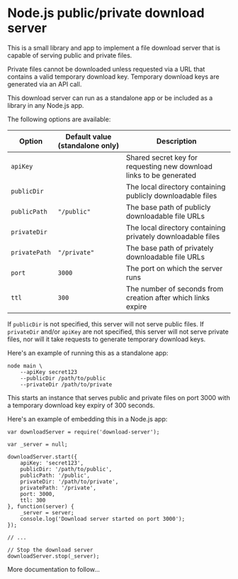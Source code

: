 Node.js public/private download server
====

This is a small library and app to implement a file download server that is capable
of serving public and private files.

Private files cannot be downloaded unless requested via a URL that contains a valid
temporary download key. Temporary download keys are generated via an API call.

This download server can run as a standalone app or be included as a library in any
Node.js app.

The following options are available:

| Option        | Default value (standalone only) | Description                                                         |
| ------------- | ------------------------------- | ------------------------------------------------------------------- |
| `apiKey`      |                                 | Shared secret key for requesting new download links to be generated |
| `publicDir`   |                                 | The local directory containing publicly downloadable files          |
| `publicPath`  | `"/public"`                     | The base path of publicly downloadable file URLs                    |
| `privateDir`  |                                 | The local directory containing privately downloadable files         |
| `privatePath` | `"/private"`                    | The base path of privately downloadable file URLs                   |
| `port`        | `3000`                          | The port on which the server runs                                   |
| `ttl`         | `300`                           | The number of seconds from creation after which links expire        |

If `publicDir` is not specified, this server will not serve public files. If `privateDir` and/or `apiKey`
are not specified, this server will not serve private files, nor will it take requests to generate temporary
download keys.

Here's an example of running this as a standalone app:

	node main \
	    --apiKey secret123
	    --publicDir /path/to/public
	    --privateDir /path/to/private

This starts an instance that serves public and private files on port 3000 with a temporary download key
expiry of 300 seconds.

Here's an example of embedding this in a Node.js app:

    var downloadServer = require('download-server');
    
    var _server = null;
    
    downloadServer.start({
        apiKey: 'secret123',
        publicDir: '/path/to/public',
        publicPath: '/public',
        privateDir: '/path/to/private',
        privatePath: '/private',
        port: 3000,
        ttl: 300
    }, function(server) {
        _server = server;
        console.log('Download server started on port 3000');
    });
    
    // ...
    
    // Stop the download server
    downloadServer.stop(_server);

More documentation to follow...